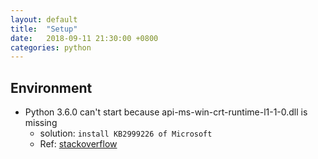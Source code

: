 ```yaml
---
layout: default
title:  "Setup"
date:   2018-09-11 21:30:00 +0800
categories: python
---
```


## Environment
- Python 3.6.0 can't start because api-ms-win-crt-runtime-l1-1-0.dll is missing
  - solution: `install KB2999226 of Microsoft`
  - Ref: [stackoverflow](https://stackoverflow.com/questions/33265663/api-ms-win-crt-runtime-l1-1-0-dll-is-missing-when-opening-microsoft-office-file)


